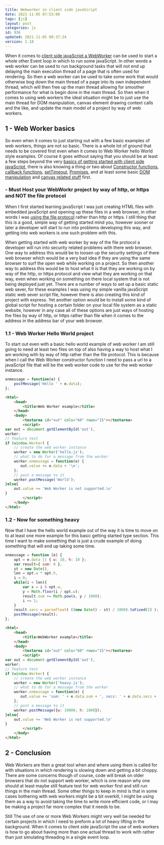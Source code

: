 ```yaml
---
title: Webworker in client side javaScript
date: 2021-11-05 07:53:00
tags: [js]
layout: post
categories: js
id: 936
updated: 2021-11-05 09:37:24
version: 1.18
---
```


When it comes to [client side javaScript a WebWorker](https://developer.mozilla.org/en-US/docs/Web/API/Web_Workers_API/Using_web_workers) can be used to start a whole other Event loop in which to run some javaScript. In other words a web worker can be used to run background tasks that will not end up delaying the main execution thread of a page that is often used for rendering. So then a web worker can be used to take some work that would otherwise bog down the main thread of a page into its own independent thread, which will then free up the main thread allowing for smoother performance for what is begin done in the main thread. So then when it comes to using web workers the ideal situation might be to just use the main thread for DOM manipulation, canvas element drawing context calls and the like, and update the main model of a project by way of web workers.

<!-- more -->


## 1 - Web Worker basics

So even when it comes to just starting out with a few basic examples of web workers, things are not so basic. There is a whole lot of ground that needs to be covered first even when it comes to Web Worker hello World style examples. Of course it goes without saying that you should be at least a few steps beyond the very [basics of getting started with client side javaScript](/2018/11/27/js-getting-started/), there is also knowing a thing or two about [Constructor functions](/2019/02/27/js-javascript-constructor/), [callback functions](/2019/03/25/js-javascript-callback/), [setTimeout](/2018/12/06/js-settimeout/), [Promises](/2021/10/22/js-promise/), and at least some basic [DOM manipulation](/2021/10/29/js-document/) and [canvas related stuff](/2017/05/17/canvas-getting-started/) first.

### - Must Host your WebWorkr project by way of http, or https and NOT the file protocol

When I first started learning javaScript I was just creating HTML files with embedded javaScript and opening up these files in a web browser, in other words I was [using the file protocol](/2020/09/21/js-getting-started-file-protocol/) rather than http or https. I still thing that this is a good, simple way of getting started mind you, however sooner or later a developer will start to run into problems developing this way, and getting into web workers is one such problem with this.

When getting started with web worker by way of the file protocol a developer will run into security related problems with there web browser. One way to address this would be to loosen up the security settings of there web browser which would be a very bad idea if they are using the same browser to surf the open web while working on a project. So then another way to address this would be to host what it is that they are working on by way of the http, or https protocol and view what they are working on that way, even when working on something on there local system that is not being deployed just yet. There are a number of ways to set up a basic static web sever, for these examples I was using my simple vanilla javaScript static web sever script file, however there is also creating this kind of project with express. Yet another option would be to install some kind of global script for hosting a certain folder on your local file system as a static website, however in any case all of these options are just ways of hosting the files by way of http, or https rather than file when it comes to the address in the address bar of your web browser.

### 1.1 - Web Worker Hello World project

To start out even with a basic hello world example of web worker I am still going to need at least two files on top of also having a way to host what I am working with by way of http rather than the file protocol. This is because when I call the Web Worker constructor function I need to pass a url to a javaScript file that will be the web worker code to use for the web worker instance.

```js
onmessage = function(e) {
    postMessage('Hello ' + e.data);
};
```

```html
<html>
    <head>
        <title>Web Worker example</title>
    </head>
    <body>
        <textarea id="out" cols="60" rows="15"></textarea>
        <script>
var out = document.getElementById('out'),
worker;
// feature test
if (window.Worker) {
    // create the web worker instance
    worker = new Worker('hello.js');
    // what to do for a message from the worker
    worker.onmessage = function(e) {
       out.value += e.data + '\n';
    };
    // post a message to it
    worker.postMessage('World');
}else{
    out.value += 'Web Worker is not supported.\n'
}
        </script>
    </body>
</html>
```

### 1.2 - Now for something heavy

Now that I have the hello world example out of the way it is time to move on to at least one more example for this basic getting started type section. This time I want to make something that is just a crude example of doing something that will end up taking some time.

```js
onmessage = function (e) {
    opt = e.data || { w: 10, h: 10 };
    var result={ sum: 0 },
    st = new Date(),
    len = opt.w * opt.h,
    i = 0;
    while(i < len){
        var x = i % opt.w,
        y = Math.floor(i / opt.w);
        result.sum += Math.pow(x, y / 1000);
        i += 1;
    }
    result.secs = parseFloat( ((new Date() - st) / 1000).toFixed(2) );
    postMessage(result);
};
```

```html
<html>
    <head>
        <title>WebWorker example</title>
    </head>
    <body>
        <textarea id="out" cols="60" rows="15"></textarea>
        <script>
var out = document.getElementById('out'),
worker;
// feature test
if (window.Worker) {
    // create the web worker instance
    worker = new Worker('heavy.js');
    // what to do for a message from the worker
    worker.onmessage = function(e) {
       out.value += 'sum: ' + e.data.sum + ', secs: ' + e.data.secs + '\n';
    };
    // post a message to it
    worker.postMessage({w: 10000, h: 1000});
}else{
    out.value += 'Web Worker is not supported.\n'
}
        </script>
    </body>
</html>
```


## 2 - Conclusion

Web Workers are then a great tool when and where using them is called for with situations in which rendering is slowing down and getting a bit choppy. There are some concerns though of course, code will break on older browsers that do not support web worker, which is one reason why one should at least maybe still feature test for web worker first and still run things in the main thread. Some other things to keep in mind is that in some cases bothering with web workers might be a bit overkill, I might be using them as a way to avoid taking the time to write more efficient code, or I may be making a project far more complex that it needs to be.

Still The use of one or more Web Workers might very well be needed for certain projects in which I need to preform a lot of heavy lifting in the background. When it comes to client side javaScript the use of web workers is how to go about having more than one actual thread to work with rather than just simulating threading in a single event loop.
